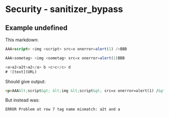 # Security - sanitizer_bypass

## Example undefined

This markdown:

```markdown
AAA<script> <img <script> src=x onerror=alert(1) />BBB

AAA<sometag> <img <sometag> src=x onerror=alert(1)BBB

<a>a2<a2t>a2</a> b <c>c</c> d
# ![text](URL)
```

Should give output:

```html
<p>AAA&lt;script&gt; &lt;img &lt;script&gt; src=x onerror=alert(1) /&gt;BBB</p><p>AAA&lt;sometag&gt; &lt;img &lt;sometag&gt; src=x onerror=alert(1)BBB</p><p>&lt;a&gt;a2&lt;a2t&gt;a2&lt;/a&gt; b &lt;c&gt;c&lt;/c&gt; d</p><h1 id="text"><img alt="text" src="URL"></h1>
```

But instead was:

```html
ERROR Problem at row 7 tag name mismatch: a2t and a
```

